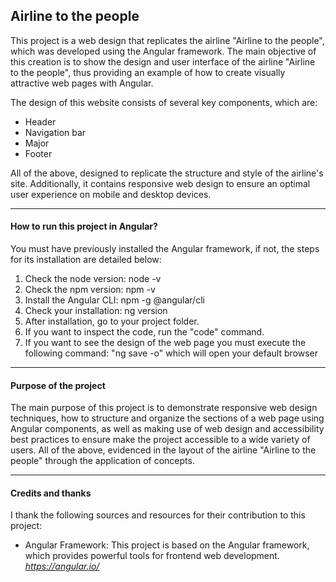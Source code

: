 ## Airline to the people

This project is a web design that replicates the airline "Airline to the people", which was developed using the Angular framework. The main objective of this creation is to show the design and user interface of the airline "Airline to the people", thus providing an example of how to create visually attractive web pages with Angular.

The design of this website consists of several key components, which are:
- Header
- Navigation bar
- Major
- Footer

All of the above, designed to replicate the structure and style of the airline's site. Additionally, it contains responsive web design to ensure an optimal user experience on mobile and desktop devices.

***
#### How to run this project in Angular?
You must have previously installed the Angular framework, if not, the steps for its installation are detailed below:
1. Check the node version: node -v
2. Check the npm version: npm -v
3. Install the Angular CLI: npm -g @angular/cli
4. Check your installation: ng version
5. After installation, go to your project folder.
6. If you want to inspect the code, run the "code" command.
7. If you want to see the design of the web page you must execute the following command: "ng save -o" which will open your default browser

***
#### Purpose of the project
The main purpose of this project is to demonstrate responsive web design techniques, how to structure and organize the sections of a web page using Angular components, as well as making use of web design and accessibility best practices to ensure make the project accessible to a wide variety of users. All of the above, evidenced in the layout of the airline "Airline to the people" through the application of concepts.
***
#### Credits and thanks
I thank the following sources and resources for their contribution to this project:

- Angular Framework: This project is based on the Angular framework, which provides powerful tools for frontend web development. *https://angular.io/*
